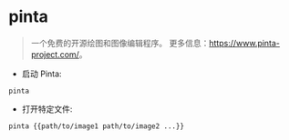 # pinta

> 一个免费的开源绘图和图像编辑程序。
> 更多信息：<https://www.pinta-project.com/>。

- 启动 Pinta:

`pinta`

- 打开特定文件:

`pinta {{path/to/image1 path/to/image2 ...}}`
